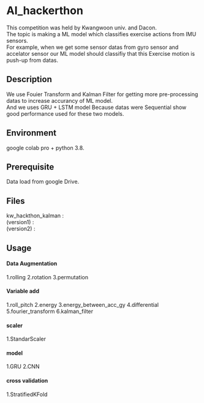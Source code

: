 # AI_hackerthon
This competition was held by Kwangwoon univ. and Dacon.  
The topic is making a ML model which classifies exercise actions from IMU sensors.  
For example, when we get some sensor datas from gyro sensor and accelator sensor our ML model should classifiy that this Exercise motion is push-up from datas.  

## Description
We use Fouier Transform and Kalman Filter for getting more pre-processing datas to increase accurancy of ML model.  
And we uses GRU + LSTM model Because datas were Sequential show good performance used for these two models. 

## Environment 
google colab pro + python 3.8. 

## Prerequisite
Data load from google Drive.  

## Files
kw_hackthon_kalman :  
(version1) :   
(version2) :  


## Usage
 #### Data Augmentation
  1.rolling
  2.rotation
  3.permutation
 #### Variable add
  1.roll_pitch
  2.energy
  3.energy_between_acc_gy
  4.differential
  5.fourier_transform
  6.kalman_filter
 #### scaler
  1.StandarScaler
 #### model
  1.GRU
  2.CNN
 #### cross validation
  1.StratifiedKFold
